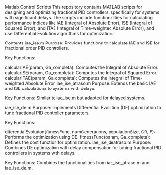 Matlab Control Scripts
This repository contains MATLAB scripts for designing and optimizing fractional PID controllers, specifically for systems with significant delays. The scripts include functionalities for calculating performance indices like IAE (Integral of Absolute Error), ISE (Integral of Squared Error), and ITAE (Integral of Time-weighted Absolute Error), and use Differential Evolution algorithms for optimization.

Contents
iae_ise.m
Purpose: Provides functions to calculate IAE and ISE for fractional order PID controllers.

Key Functions:

calcularIAE(param, Ga_completa): Computes the Integral of Absolute Error.
calcularISE(param, Ga_completa): Computes the Integral of Squared Error.
calcularITAE(param, Ga_completa): Computes the Integral of Time-weighted Absolute Error.
iae_ise_atraso.m
Purpose: Extends the basic IAE and ISE calculations to systems with delays.

Key Functions: Similar to iae_ise.m but adapted for delayed systems.

iae_ise_de.m
Purpose: Implements Differential Evolution (DE) optimization to tune fractional PID controller parameters.

Key Functions:

diferentialEvolution(fitnessFunc, numGenerations, populationSize, CR, F): Performs the optimization using DE.
fitnessFunc(param, Ga_completa): Defines the cost function for optimization.
iae_ise_deatraso.m
Purpose: Combines DE optimization with delay compensation for tuning fractional PID controllers in systems with delays.

Key Functions: Combines the functionalities from iae_ise_atraso.m and iae_ise_de.m.
